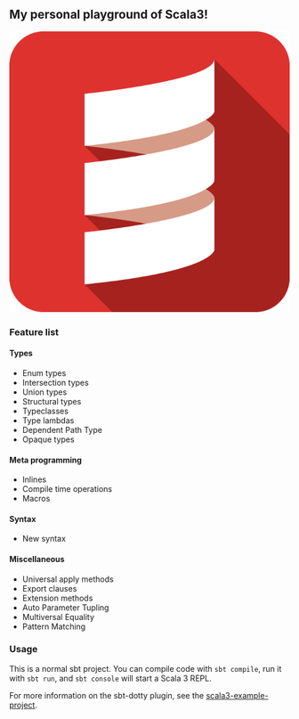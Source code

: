 ## My personal playground of Scala3!

![Scala3](./img/scala3.png)

### Feature list
#### Types
- Enum types
- Intersection types
- Union types
- Structural types
- Typeclasses
- Type lambdas
- Dependent Path Type
- Opaque types

#### Meta programming
- Inlines
- Compile time operations
- Macros

#### Syntax
- New syntax

#### Miscellaneous
- Universal apply methods
- Export clauses
- Extension methods
- Auto Parameter Tupling
- Multiversal Equality
- Pattern Matching


### Usage
This is a normal sbt project. You can compile code with `sbt compile`, run it with `sbt run`, and `sbt console` will start a Scala 3 REPL.

For more information on the sbt-dotty plugin, see the
[scala3-example-project](https://github.com/scala/scala3-example-project/blob/main/README.md).
